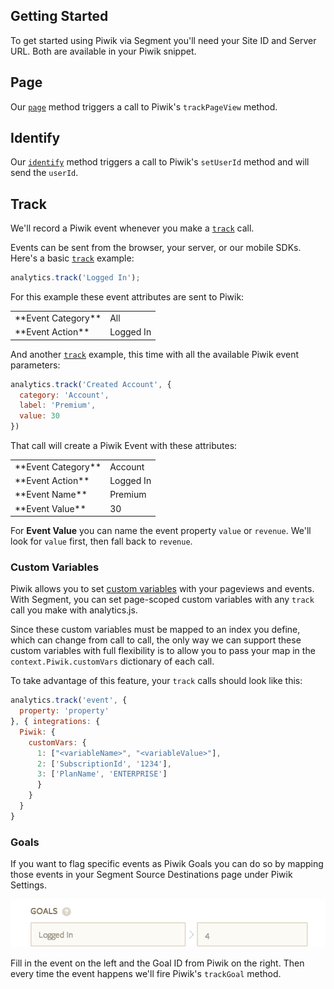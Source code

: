 ## Getting Started

To get started using Piwik via Segment you'll need your Site ID and Server URL. Both are available in your Piwik snippet.


## Page

Our [`page`](/docs/spec/page) method triggers a call to Piwik's `trackPageView` method.

## Identify

Our [`identify`](/docs/spec/identify) method triggers a call to Piwik's `setUserId` method and will send the `userId`.


## Track

We'll record a Piwik event whenever you make a [`track`](/docs/spec/track) call.

Events can be sent from the browser, your server, or our mobile SDKs. Here's a basic [`track`](/docs/spec/track) example:

```javascript
analytics.track('Logged In');
```

For this example these event attributes are sent to Piwik:

<table>
  <tr>
    <td>**Event Category**</td>
    <td>All</td>
  </tr>
  <tr>
    <td>**Event Action**</td>
    <td>Logged In</td>
  </tr>
</table>

And another [`track`](/docs/spec/track) example, this time with all the available Piwik event parameters:

```javascript
analytics.track('Created Account', {
  category: 'Account',
  label: 'Premium',
  value: 30
})
```

That call will create a Piwik Event with these attributes:

<table>
  <tr>
    <td>**Event Category**</td>
    <td>Account</td>
  </tr>
  <tr>
    <td>**Event Action**</td>
    <td>Logged In</td>
  </tr>
  <tr>
    <td>**Event Name**</td>
    <td>Premium</td>
  </tr>
  <tr>
    <td>**Event Value**</td>
    <td>30</td>
  </tr>
</table>

For **Event Value** you can name the event property `value` or `revenue`. We'll look for `value` first, then fall back to `revenue`.

### Custom Variables

Piwik allows you to set [custom variables](http://piwik.org/docs/custom-variables/) with your pageviews and events. With Segment, you can set page-scoped custom variables with any `track` call you make with analytics.js.

Since these custom variables must be mapped to an index you define, which can change from call to call, the only way we can support these custom variables with full flexibility is to allow you to pass your map in the `context.Piwik.customVars` dictionary of each call.

To take advantage of this feature, your `track` calls should look like this:

```js
analytics.track('event', {
  property: 'property'
}, { integrations: {
  Piwik: {
    customVars: {
      1: ["<variableName>", "<variableValue>"],
      2: ['SubscriptionId', '1234'],
      3: ['PlanName', 'ENTERPRISE']
      }
    }
  }
}
```

### Goals

If you want to flag specific events as Piwik Goals you can do so by mapping those events in your Segment Source Destinations page under Piwik Settings.

![piwik goals settings](images/goals.png)

Fill in the event on the left and the Goal ID from Piwik on the right. Then every time the event happens we'll fire Piwik's `trackGoal` method.
